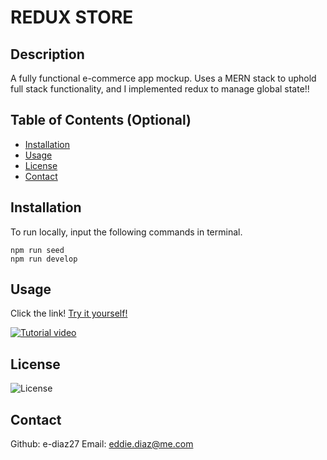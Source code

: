 # REDUX STORE

## Description

A fully functional e-commerce app mockup. Uses a MERN stack to uphold full stack functionality, and I implemented redux to manage global state!!

## Table of Contents (Optional)

- [Installation](#installation)
- [Usage](#usage)
- [License](#license)
- [Contact](#contact)

## Installation

To run locally, input the following commands in terminal.

```
npm run seed
npm run develop
```

## Usage
Click the link! [Try it yourself!](https://sheltered-hamlet-84127.herokuapp.com/) 

[![Tutorial video](https://github.com/e-diaz27/ReduxHomework/blob/main/Screen.png)](https://drive.google.com/file/d/1D_TxwRysv_2BCaO456Cbp5mVmzAZFimZ/view?usp=sharing)


## License

![License](https://img.shields.io/badge/License-MIT-blue.svg)

## Contact

Github: e-diaz27
Email: eddie.diaz@me.com
